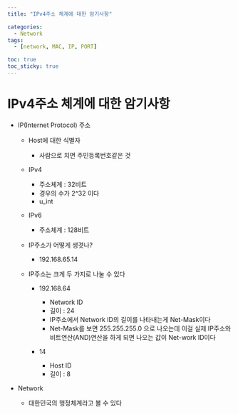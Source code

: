 ```yaml
---
title: "IPv4주소 체계에 대한 암기사항"

categories:
  - Network
tags:
  - [network, MAC, IP, PORT]

toc: true
toc_sticky: true
---
```


# IPv4주소 체계에 대한 암기사항

- IP(Internet Protocol) 주소

  - Host에 대한 식별자
    - 사람으로 치면 주민등록번호같은 것
  - IPv4
    - 주소체계 : 32비트
    - 경우의 수가 2^32 이다
    - u_int
  - IPv6
    - 주소체계 : 128비트
  - IP주소가 어떻게 생겻나?
    - 192.168.65.14
  - IP주소는 크게 두 가지로 나눌 수 있다

    - 192.168.64

      - Network ID
      - 길이 : 24
      - IP주소에서 Network ID의 길이를 나타내는게 Net-Mask이다
      - Net-Mask를 보면 255.255.255.0 으로 나오는데 이걸 실제 IP주소와 비트연산(AND)연산을 하게 되면 나오는 값이 Net-work ID이다

    - 14
      - Host ID
      - 길이 : 8

- Network
  - 대한민국의 행정체계라고 볼 수 있다
